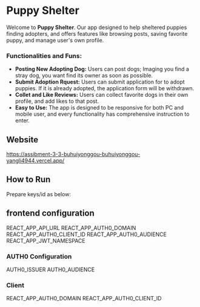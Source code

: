 # Puppy Shelter
Welcome to **Puppy Shelter**. Our app designed to help sheltered puppies finding adopters, and offers features like browsing posts, saving favorite puppy, and manage user's own profile.

### Functionalities and Funs:
- **Posting New Adopting Dog:** Users can post dogs; Imaging you find a stray dog, you want find its owner as soon as possible.
- **Submit Adoption Rquest:** Users can submit application for to adopt puppies. If it is already adopted, the application form will be withdrawn.  
- **Collet and Like Reviews:** Users can collect favorite dogs in their own profile, and add likes to that post.
- **Easy to Use:** The app is designed to be responsive for both PC and mobile user, and every functionality has comprehensive instruction to enter. 

## Website
https://assibment-3-3-buhuiyonggou-buhuiyonggou-yangli4944.vercel.app/

## How to Run

Prepare keys/id as below: 
## frontend configuration
REACT_APP_API_URL
REACT_APP_AUTH0_DOMAIN
REACT_APP_AUTH0_CLIENT_ID
REACT_APP_AUTH0_AUDIENCE
REACT_APP_JWT_NAMESPACE
### AUTH0 Configuration 
AUTH0_ISSUER
AUTH0_AUDIENCE
### Client
REACT_APP_AUTH0_DOMAIN
REACT_APP_AUTH0_CLIENT_ID
